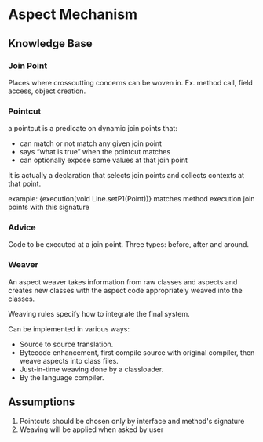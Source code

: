 # Aspect Mechanism

## Knowledge Base

### Join Point

Places where crosscutting concerns can be woven in.
Ex. method call, field access, object creation.

### Pointcut

a pointcut is a predicate on dynamic join points that:

- can match or not match any given join point
- says “what is true” when the pointcut matches
- can optionally expose some values at that join point

It is actually a declaration that selects join points and collects contexts at that point.

example: {execution(void Line.setP1(Point))}
matches method execution join points with this signature

### Advice

Code to be executed at a join point. Three types: before, after and around.

### Weaver

An aspect weaver takes information from raw classes and aspects and creates new classes with the aspect code
appropriately weaved into the classes.

Weaving rules specify how to integrate the final system.

Can be implemented in various ways:

- Source to source translation.
- Bytecode enhancement, first compile source with original compiler, then weave aspects into class files.
- Just-in-time weaving done by a classloader.
- By the language compiler.

## Assumptions

1) Pointcuts should be chosen only by interface and method's signature
2) Weaving will be applied when asked by user


